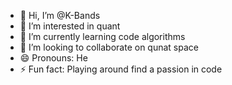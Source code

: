 - 👋 Hi, I’m @K-Bands
- 👀 I’m interested in quant
- 🌱 I’m currently learning code algorithms
- 💞️ I’m looking to collaborate on qunat space
- 😄 Pronouns: He
- ⚡ Fun fact: Playing around find a passion in code

<!---
K-Bands/K-Bands is a ✨ special ✨ repository because its `README.md` (this file) appears on your GitHub profile.
You can click the Preview link to take a look at your changes.
--->

